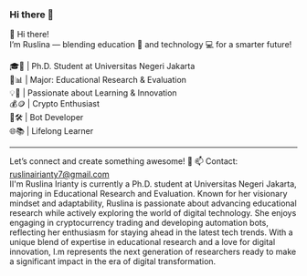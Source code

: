 ### Hi there 👋

👋 Hi there!  
I’m Ruslina — blending education 📖 and technology 💻 for a smarter future!  

🎓📝 | Ph.D. Student at Universitas Negeri Jakarta  
🔬📊 | Major: Educational Research & Evaluation  
💡🚀 | Passionate about Learning & Innovation  
💰🪙 | Crypto Enthusiast  
🤖🛠️ | Bot Developer  
🌐📚 | Lifelong Learner

---
Let’s connect and create something awesome! 🌟
📫 Contact: ruslinairianty7@gmail.com  
II'm Ruslina Irianty is currently a Ph.D. student at Universitas Negeri Jakarta, majoring in Educational Research and Evaluation. Known for her visionary mindset and adaptability, Ruslina is passionate about advancing educational research while actively exploring the world of digital technology. She enjoys engaging in cryptocurrency trading and developing automation bots, reflecting her enthusiasm for staying ahead in the latest tech trends. With a unique blend of expertise in educational research and a love for digital innovation, I.m represents the next generation of researchers ready to make a significant impact in the era of digital transformation.
